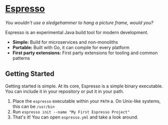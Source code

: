 # [Espresso](https://espresso.kerosenelabs.io)

*You wouldn't use a sledgehammer to hang a picture frame, would you?*

Espresso is an experimental Java build tool for modern development.

* **Simple:** Build for microservices and non-monoliths
* **Portable:** Built with Go, it can compile for every platform
* **First party extensions:** First party extensions for tooling and common patterns

## Getting Started

Getting started is simple. At its core, Espresso is a simple binary executable. You can include it in your repository or put it in your path.

1. Place the `espresso` executable within your `PATH`
  a. On Unix-like systems, this can be `/usr/bin`
2. Run `espresso init --name "My First Espresso Project"`
3. That's it! You can open `espresso.yml` and take a look around.
